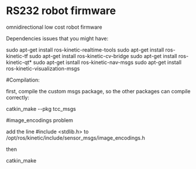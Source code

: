 # RS232 robot firmware

omnidirectional low cost robot firmware



Dependencies issues that you might have:

sudo apt-get install ros-kinetic-realtime-tools
sudo apt-get install ros-kinetic-tf
sudo apt-get install ros-kinetic-cv-bridge
sudo apt-get install ros-kinetic-qt*
sudo apt-get isntall ros-kinetic-nav-msgs
sudo apt-get install ros-kinetic-visualization-msgs



#Compilation:

first, compile the custom msgs package, so the other packages can compile correctly:

catkin_make --pkg tcc_msgs

#image_encodings problem

add the line #include <stdlib.h> to /opt/ros/kinetic/include/sensor_msgs/image_encodings.h

then

catkin_make
